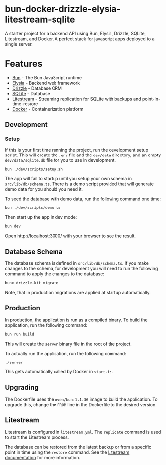 # bun-docker-drizzle-elysia-litestream-sqlite

A starter project for a backend API using Bun, Elysia, Drizzle, SQLite, Litestream, and Docker. A perfect stack for javascript apps deployed to a single server.

# Features

- [Bun](https://bun.sh/) - The Bun JavaScript runtime
- [Elysia](https://elysiajs.com/) - Backend web framework
- [Drizzle](https://orm.drizzle.team/) - Database ORM
- [SQLite](https://www.sqlite.org/) - Database
- [Litestream](https://litestream.io/) - Streaming replication for SQLite with backups and point-in-time-restore
- [Docker](https://www.docker.com/) - Containerization platform

## Development

### Setup

If this is your first time running the project, run the development setup script. This will create the `.env` file and the `dev/data` directory, and an empty `dev/data/sqlite.db` file for you to use in development.

```bash
bun ./dev/scripts/setup.sh
```

The app will fail to startup until you setup your own schema in `src/lib/db/schema.ts`. There is a demo script provided that will generate demo data for you should you need it.

To seed the database with demo data, run the following command one time:

```bash
bun ./dev/scripts/demo.ts
```

Then start up the app in dev mode:

```bash
bun dev
```

Open http://localhost:3000/ with your browser to see the result.

## Database Schema

The database schema is defined in `src/lib/db/schema.ts`. If you make changes to the schema, for development you will need to run the following command to apply the changes to the database:

```bash
bunx drizzle-kit migrate
```

Note, that in production migrations are applied at startup automatically.

## Production

In production, the application is run as a compiled binary. To build the application, run the following command:

```bash
bun run build
```

This will create the `server` binary file in the root of the project.

To actually run the application, run the following command:

```bash
./server
```

This gets automatically called by Docker in `start.ts`.

## Upgrading

The Dockerfile uses the `oven/bun:1.1.36` image to build the application. To upgrade this, change the `FROM` line in the Dockerfile to the desired version.

## Litestream

Litestream is configured in `litestream.yml`. The `replicate` command is used to start the Litestream process.

The database can be restored from the latest backup or from a specific point in time using the `restore` command. See the [Litestream documentation](https://litestream.io/reference/restore/) for more information.
